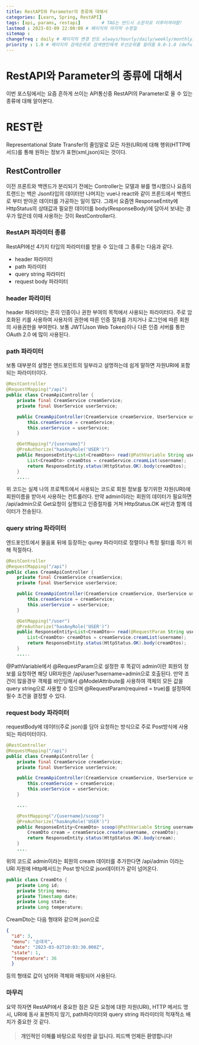 ```yaml
---
title: RestAPI와 Parameter의 종류에 대해서
categories: [Learn, Spring, RestAPI]
tags: [api, params, restapi]		# TAG는 반드시 소문자로 이루어져야함!
lastmod : 2023-03-09 22:00:00 # 페이지의 마지막 수정일
sitemap :
changefreq : daily # 페이지의 변경 빈도 always/hourly/daily/weekly/monthly/yearly/never
priority : 1.0 # 페이지의 검색순위로 검색엔진에게 우선순위를 알려줌 0.0-1.0 (defult 0.5)
---
```



# RestAPI와 Parameter의 종류에 대해서

이번 포스팅에서는 요즘 흔하게 쓰이는 API통신중 RestAPI의 Parameter로 올 수 있는 종류에 대해 알아본다.

# REST란

Representational State Transfer의 줄임말로 모든 자원(URI)에 대해 행위(HTTP메서드)를 통해 원하는 정보가 표현(xml,json)되는 것이다.

## RestController

이전 프론트와 백엔드가 분리되기 전에는 Controller는 모델과 뷰를 명시했으나 요즘의 트랜드는 백은 Json타입의 데이터만 나머지는 vue나 react와 같이 프론드에서 백엔드로 부터 받아온 데이터를 가공하는 일이 많다.
그래서 요즘엔 ResponseEntity에 HttpStatus의 상태값과 필요한 데이터를 body(ResponseBody)에 담아서 보내는 경우가 많은데 이때 사용하는 것이 RestController다.

### RestAPI 파라미터 종류

RestAPI에선 4가지 타입의 파라미터를 받을 수 있는데 그 종류는 다음과 같다.

* header 파라미터
* path 파라미터
* query string 파라미터
* request body 파라미터

### header 파라미터

header 파라미터는 흔히 인증이나 권한 부여의 목적에서 사용되는 파라미터다.
주로 암호화된 키를 사용하여 사용자의 권한에 따른 인증 절차를 가지거나 로그인에 따른 회원의 사용권한을 부여한다.
보통 JWT(Json Web Token)이나 다른 인증 서버를 통한 OAuth 2.0 에 많이 사용된다.

### path 파라미터

보통 대부분의 설명은 엔드포인트의 일부라고 설명하는데 쉽게 말하면 자원URI에 포함되는 파라미터이다.

```java
@RestController
@RequestMapping("/api")
public class CreamApiController {
    private final CreamService creamService;
    private final UserService userService;

    public CreamApiController(CreamService creamService, UserService userService) {
        this.creamService = creamService;
        this.userService = userService;
    }

    @GetMapping("/{username}")
    @PreAuthorize("hasAnyRole('USER')")
    public ResponseEntity<List<CreamDto>> read(@PathVariable String username) {
        List<CreamDto> creamDtos = creamService.creamList(username);
        return ResponseEntity.status(HttpStatus.OK).body(creamDtos);
    }
    .....
```

위 코드는 실제 나의 프로젝트에서 사용되는 코드로 회원 정보를 찾기위한 자원(URI)에 회원이름을 받아서 사용하는 컨트롤러다.
만약 admin이라는 회원의 데이터가 필요하면 /api/admin으로 Get요청이 실행되고 인증절차를 거쳐 HttpStatus.OK 싸인과 함께 데이터가 전송된다.


### query string 파라미터

엔드포인트에서 물음표 뒤에 등장하는 qurey 파라미터로 정렬이나 특정 필터를 하기 위해 적절하다.

```java
@RestController
@RequestMapping("/api")
public class CreamApiController {
    private final CreamService creamService;
    private final UserService userService;

    public CreamApiController(CreamService creamService, UserService userService) {
        this.creamService = creamService;
        this.userService = userService;
    }

    @GetMapping("/user")
    @PreAuthorize("hasAnyRole('USER')")
    public ResponseEntity<List<CreamDto>> read(@RequestParam String username) {
        List<CreamDto> creamDtos = creamService.creamList(username);
        return ResponseEntity.status(HttpStatus.OK).body(creamDtos);
    }
    .....
```

@PathVariable에서 @RequestParam으로 설정한 후 똑같이 admin이란 회원의 정보를 요청하면 해당 URI자원은
/api/user?username=admin으로 호출된다.
만약 조건이 많을경우 객체를 바인딩해서 @ModelAttribute를 사용하여 객체의 모든 값을 query string으로 사용할 수 있으며 @RequestParam(required = true)를 설정하여 필수 조건을 결정할 수 있다.

### request body 파라미터

requestBody에 데이터(주로 json)를 담아 요청하는 방식으로 주로 Post방식에 사용되는 파라미터이다.

```java
@RestController
@RequestMapping("/api")
public class CreamApiController {
    private final CreamService creamService;
    private final UserService userService;

    public CreamApiController(CreamService creamService, UserService userService) {
        this.creamService = creamService;
        this.userService = userService;
    }

    ....

    @PostMapping("/{username}/scoop")
    @PreAuthorize("hasAnyRole('USER')")
    public ResponseEntity<CreamDto> scoop(@PathVariable String username, @RequestBody CreamDto creamDto) {
        CreamDto cream = creamService.create(username, creamDto);
        return ResponseEntity.status(HttpStatus.OK).body(cream);
    }
    ....
```

위의 코드로 admin이라는 회원의 cream 데이터를 추가한다면 /api/admin 이라는 URI 자원에 Http메서드는 Post 방식으로 json데이터가 같이 넘어온다.

```java
public class CreamDto {
    private Long id;
    private String menu;
    private Timestamp date;
    private Long state;
    private Long temperature;
```
CreamDto는 다음 형태와 같으며 json으로
```json
{
  "id": 3,
  "menu": "순대국",
  "date": "2023-03-02T10:03:30.000Z",
  "state": 1,
  "temperature": 36
  }
```
등의 형태로 값이 넘어와 객체와 매핑되어 사용된다.

### 마무리

요약 하자면 RestAPI에서 중요한 점은 모든 요청에 대한 자원(URI), HTTP 메서드 명시, URI에 동사 표현하지 않기, path파라미터와 query string 파라미터의 적재적소 배치가 중요한 것 같다.


>#### 개인적인 이해를 바탕으로 작성한 글 입니다. 피드백 언제든 환영합니다!
